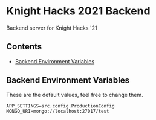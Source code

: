 # Knight Hacks 2021 Backend

Backend server for Knight Hacks '21

## Contents

- [Backend Environment Variables](#backend-environment-variables)

## Backend Environment Variables

These are the default values, feel free to change them.

```
APP_SETTINGS=src.config.ProductionConfig
MONGO_URI=mongo://localhost:27017/test
```
